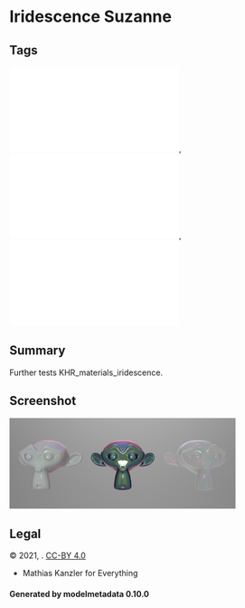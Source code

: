 # Iridescence Suzanne

## Tags

![sharable](./README-sharable.md), ![no-owner](./README-no-owner.md), ![issues](./README-issues.md)

## Summary

Further tests KHR_materials_iridescence.

## Screenshot

![screenshot](screenshot/screenshot.jpg)

## Legal

&copy; 2021, . [CC-BY 4.0](https://creativecommons.org/licenses/by-nd/4.0/legalcode)

 - Mathias Kanzler for Everything

#### Generated by modelmetadata 0.10.0